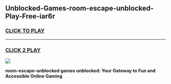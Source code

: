 
## Unblocked-Games-room-escape-unblocked-Play-Free-iar6r
<h3>
<a href="https://premium76.site?title=room-escape-unblocked&ref=20M">CLICK TO PLAY</a></h3>
<hr>

<h3>
<a href="https://premium76.site?title=room-escape-unblocked&ref=20M">CLICK 2 PLAY</a>
  
</h3>

<a href="https://premium76.site?title=room-escape-unblocked&ref=19M"><img src="https://clearcache.store/games.png"></a>


**room-escape-unblocked games unblocked: Your Gateway to Fun and Accessible Online Gaming**
